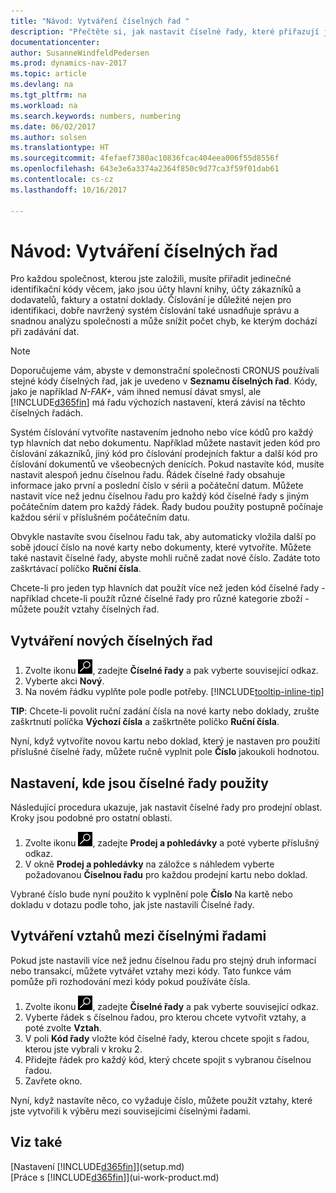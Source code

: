 ```yaml
---
title: "Návod: Vytváření číselných řad "
description: "Přečtěte si, jak nastavit číselné řady, které přiřazují jedinečné identifikační kódy účtům a dokladům v Dynamics NAV."
documentationcenter: 
author: SusanneWindfeldPedersen
ms.prod: dynamics-nav-2017
ms.topic: article
ms.devlang: na
ms.tgt_pltfrm: na
ms.workload: na
ms.search.keywords: numbers, numbering
ms.date: 06/02/2017
ms.author: solsen
ms.translationtype: HT
ms.sourcegitcommit: 4fefaef7380ac10836fcac404eea006f55d8556f
ms.openlocfilehash: 643e3e6a3374a2364f850c9d77ca3f59f01dab61
ms.contentlocale: cs-cz
ms.lasthandoff: 10/16/2017

---
```

# <a name="how-to-create-number-series"></a>Návod: Vytváření číselných řad
Pro každou společnost, kterou jste založili, musíte přiřadit jedinečné identifikační kódy věcem, jako jsou účty hlavní knihy, účty zákazníků a dodavatelů, faktury a ostatní doklady. Číslování je důležité nejen pro identifikaci, dobře navržený systém číslování také usnadňuje správu a snadnou analýzu společnosti a může snížit počet chyb, ke kterým dochází při zadávání dat.

> [!NOTE]  
>   Doporučujeme vám, abyste v demonstrační společnosti CRONUS používali stejné kódy číselných řad, jak je uvedeno v **Seznamu číselných řad**. Kódy, jako je například *N-FAK+*, vám ihned nemusí dávat smysl, ale [!INCLUDE[d365fin](includes/d365fin_md.md)] má řadu výchozích nastavení, která závisí na těchto číselných řadách.

Systém číslování vytvoříte nastavením jednoho nebo více kódů pro každý typ hlavních dat nebo dokumentu. Například můžete nastavit jeden kód pro číslování zákazníků, jiný kód pro číslování prodejních faktur a další kód pro číslování dokumentů ve všeobecných denících. Pokud nastavíte kód, musíte nastavit alespoň jednu číselnou řadu. Řádek číselné řady obsahuje informace jako první a poslední číslo v sérii a počáteční datum. Můžete nastavit více než jednu číselnou řadu pro každý kód číselné řady s jiným počátečním datem pro každý řádek. Řady budou použity postupně počínaje každou sérií v příslušném počátečním datu.

Obvykle nastavíte svou číselnou řadu tak, aby automaticky vložila další po sobě jdoucí číslo na nové karty nebo dokumenty, které vytvoříte. Můžete také nastavit číselné řady, abyste mohli ručně zadat nové číslo. Zadáte toto zaškrtávací políčko **Ruční čísla**.

Chcete-li pro jeden typ hlavních dat použít více než jeden kód číselné řady - například chcete-li použít různé číselné řady pro různé kategorie zboží - můžete použít vztahy číselných řad.

## <a name="to-create-a-new-number-series"></a>Vytváření nových číselných řad
1. Zvolte ikonu ![Vyhledat stránku nebo sestavu](media/ui-search/search_small.png "Ikona Vyhledat stránku nebo sestavu"), zadejte **Číselné řady** a pak vyberte související odkaz.
2. Vyberte akci **Nový**.
3. Na novém řádku vyplňte pole podle potřeby. [!INCLUDE[tooltip-inline-tip](includes/tooltip-inline-tip_md.md)]

**TIP**: Chcete-li povolit ruční zadání čísla na nové karty nebo doklady, zrušte zaškrtnutí políčka **Výchozí čísla** a zaškrtněte políčko **Ruční čísla**.

Nyní, když vytvoříte novou kartu nebo doklad, který je nastaven pro použití příslušné číselné řady, můžete ručně vyplnit pole **Číslo** jakoukoli hodnotou.  

## <a name="to-set-up-where-a-number-series-is-used"></a>Nastavení, kde jsou číselné řady použity
Následující procedura ukazuje, jak nastavit číselné řady pro prodejní oblast. Kroky jsou podobné pro ostatní oblasti.
1. Zvolte ikonu ![Vyhledat stránku nebo sestavu](media/ui-search/search_small.png "Ikona Vyhledat stránku nebo sestavu"), zadejte **Prodej a pohledávky** a poté vyberte příslušný odkaz.
2. V okně **Prodej a pohledávky** na záložce s náhledem  vyberte požadovanou **Číselnou řadu** pro každou prodejní kartu nebo doklad.

Vybrané číslo bude nyní použito k vyplnění pole **Číslo** Na kartě nebo dokladu v dotazu podle toho, jak jste nastavili Číselné řady.

## <a name="to-create-relationships-between-number-series"></a>Vytváření vztahů mezi číselnými řadami
Pokud jste nastavili více než jednu číselnou řadu pro stejný druh informací nebo transakcí, můžete vytvářet vztahy mezi kódy. Tato funkce vám pomůže  při rozhodování mezi kódy pokud používáte čísla.

1. Zvolte ikonu ![Vyhledat stránku nebo sestavu](media/ui-search/search_small.png "Ikona Vyhledat stránku nebo sestavu"), zadejte **Číselné řady** a pak vyberte související odkaz.
2. Vyberte řádek s číselnou řadou, pro kterou chcete vytvořit vztahy, a poté zvolte **Vztah**.
3. V poli **Kód řady** vložte kód číselné řady, kterou chcete spojit s řadou, kterou jste vybrali v kroku 2.
4. Přidejte řádek pro každý kód, který chcete spojit s vybranou číselnou řadou.
5. Zavřete okno.

Nyní, když nastavíte něco, co vyžaduje číslo, můžete použít vztahy, které jste vytvořili k výběru mezi souvisejícími číselnými řadami.

## <a name="see-also"></a>Viz také
[Nastavení [!INCLUDE[d365fin](includes/d365fin_md.md)]](setup.md)  
[Práce s [!INCLUDE[d365fin](includes/d365fin_md.md)]](ui-work-product.md)  

